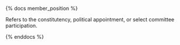 {% docs member_position %}

Refers to the constitutency, political appointment, or select committee participation.

{% enddocs %}
